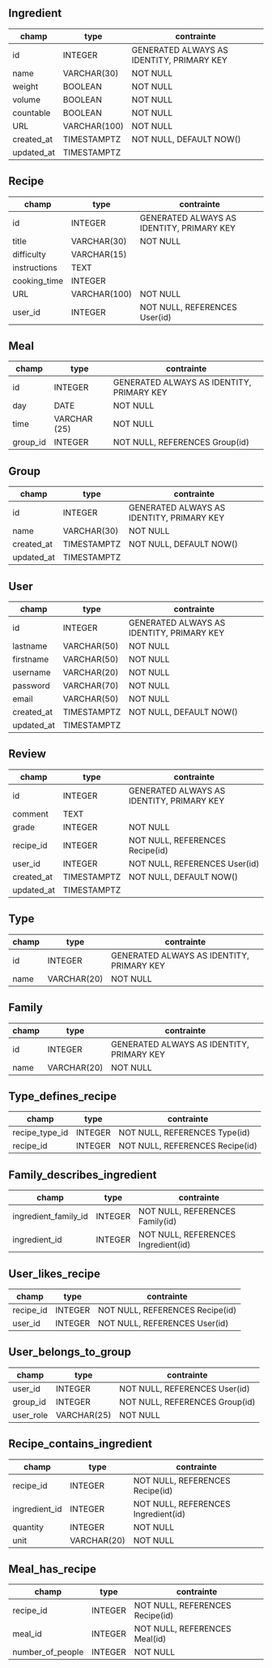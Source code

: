 ## Ingredient
| champ    | type | contrainte |
| -------- | ---- | ---------- |
| id       | INTEGER | GENERATED ALWAYS AS IDENTITY, PRIMARY KEY |
| name     | VARCHAR(30) | NOT NULL   |
| weight | BOOLEAN | NOT NULL|
| volume | BOOLEAN | NOT NULL |
| countable | BOOLEAN | NOT NULL |
| URL | VARCHAR(100) | NOT NULL |
|created_at| TIMESTAMPTZ | NOT NULL, DEFAULT NOW() |
|updated_at| TIMESTAMPTZ |     |

## Recipe
| champ    | type | contrainte |
| -------- | ---- | ---------- |
| id       | INTEGER | GENERATED ALWAYS AS IDENTITY, PRIMARY KEY |
| title    | VARCHAR(30) | NOT NULL   |
| difficulty | VARCHAR(15) | |
| instructions | TEXT | |
| cooking_time | INTEGER ||
| URL | VARCHAR(100)  | NOT NULL |
|user_id | INTEGER |NOT NULL, REFERENCES User(id)|

## Meal
| champ    | type | contrainte |
| -------- | ---- | ---------- |
| id       | INTEGER | GENERATED ALWAYS AS IDENTITY, PRIMARY KEY |
| day | DATE | NOT NULL |
| time | VARCHAR (25) | NOT NULL |
| group_id | INTEGER | NOT NULL, REFERENCES Group(id) |

## Group
| champ    | type | contrainte |
| -------- | ---- | ---------- |
| id       | INTEGER | GENERATED ALWAYS AS IDENTITY, PRIMARY KEY |
| name     | VARCHAR(30) | NOT NULL   |          |
|created_at| TIMESTAMPTZ | NOT NULL, DEFAULT NOW() |
|updated_at| TIMESTAMPTZ |     |

## User
| champ    | type | contrainte |
| -------- | ---- | ---------- |
| id       | INTEGER | GENERATED ALWAYS AS IDENTITY, PRIMARY KEY |
| lastname     | VARCHAR(50) | NOT NULL |
| firstname    | VARCHAR(50) |NOT NULL  |
| username    | VARCHAR(20) |NOT NULL |
| password    | VARCHAR(70) | NOT NULL |
| email    | VARCHAR(50) | NOT NULL |
|created_at| TIMESTAMPTZ | NOT NULL, DEFAULT NOW() |
|updated_at| TIMESTAMPTZ |     |

## Review
| champ    | type | contrainte |
| -------- | ---- | ---------- |
| id       | INTEGER | GENERATED ALWAYS AS IDENTITY, PRIMARY KEY |
| comment    | TEXT |        |
| grade    | INTEGER |  NOT NULL |
| recipe_id   | INTEGER | NOT NULL, REFERENCES Recipe(id) |
| user_id   | INTEGER | NOT NULL, REFERENCES User(id) |
|created_at| TIMESTAMPTZ | NOT NULL, DEFAULT NOW() |
|updated_at| TIMESTAMPTZ |     |

## Type
| champ    | type | contrainte |
| -------- | ---- | ---------- |
| id       | INTEGER | GENERATED ALWAYS AS IDENTITY, PRIMARY KEY |
| name    | VARCHAR(20) |  NOT NULL      |

## Family
| champ    | type | contrainte |
| -------- | ---- | ---------- |
| id       | INTEGER | GENERATED ALWAYS AS IDENTITY, PRIMARY KEY |
| name    | VARCHAR(20) |  NOT NULL      |

## Type_defines_recipe
| champ    | type | contrainte |
| -------- | ---- | ---------- |
| recipe_type_id       | INTEGER |  NOT NULL, REFERENCES Type(id) |
| recipe_id    | INTEGER | NOT NULL, REFERENCES Recipe(id)    |

## Family_describes_ingredient
| champ    | type | contrainte |
| -------- | ---- | ---------- |
| ingredient_family_id       | INTEGER |  NOT NULL, REFERENCES Family(id) |
| ingredient_id    | INTEGER | NOT NULL, REFERENCES Ingredient(id)    |

## User_likes_recipe
| champ    | type | contrainte |
| -------- | ---- | ---------- |
| recipe_id       | INTEGER |  NOT NULL, REFERENCES Recipe(id) |
| user_id    | INTEGER | NOT NULL, REFERENCES User(id)    |

## User_belongs_to_group
| champ    | type | contrainte |
| -------- | ---- | ---------- |
| user_id       | INTEGER | NOT NULL, REFERENCES User(id)|
| group_id     | INTEGER | NOT NULL, REFERENCES Group(id)  |
| user_role    | VARCHAR(25) | NOT NULL |

## Recipe_contains_ingredient
| champ    | type | contrainte |
| -------- | ---- | ---------- |
| recipe_id  | INTEGER | NOT NULL, REFERENCES Recipe(id)|
| ingredient_id  | INTEGER | NOT NULL, REFERENCES Ingredient(id) |
| quantity    | INTEGER |  NOT NULL |
| unit | VARCHAR(20) | NOT NULL |

## Meal_has_recipe
| champ    | type | contrainte |
| -------- | ---- | ---------- |
| recipe_id  | INTEGER | NOT NULL, REFERENCES Recipe(id)|
| meal_id  | INTEGER | NOT NULL, REFERENCES Meal(id) |
| number_of_people | INTEGER |  NOT NULL |

